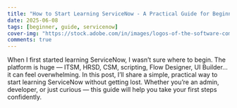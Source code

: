 ```yaml
---
title: "How to Start Learning ServiceNow - A Practical Guide for Beginners"
date: 2025-06-08
tags: [beginner, guide, servicenow]
cover-img: "https://stock.adobe.com/in/images/logos-of-the-software-company-servicenow-on-a-heap-on-a-table-web-banner-format/582315605"
comments: true
---
```


When I first started learning ServiceNow, I wasn’t sure where to begin. The platform is huge — ITSM, HRSD, CSM, scripting, Flow Designer, UI Builder… it can feel overwhelming.
In this post, I’ll share a simple, practical way to start learning ServiceNow without getting lost. Whether you’re an admin, developer, or just curious — this guide will help you take your first steps confidently.